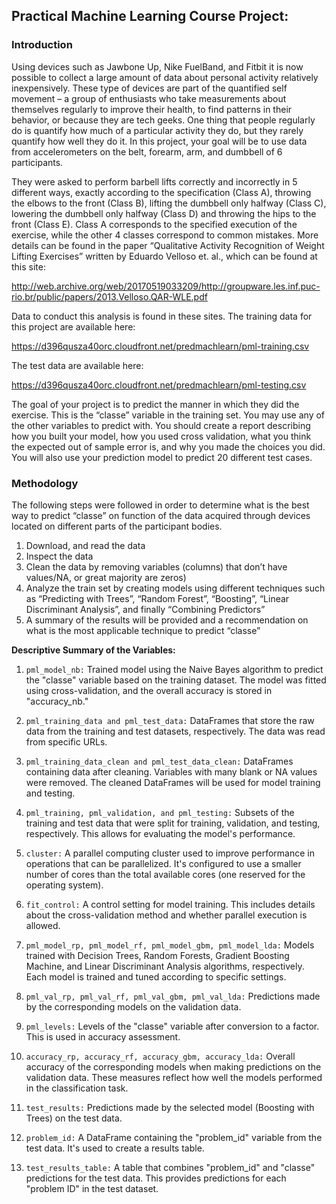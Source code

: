 ## Practical Machine Learning Course Project:

### Introduction

Using devices such as Jawbone Up, Nike FuelBand, and Fitbit it is now possible to collect a large amount of data about personal activity relatively inexpensively. These type of devices are part of the quantified self movement – a group of enthusiasts who take measurements about themselves regularly to improve their health, to find patterns in their behavior, or because they are tech geeks. One thing that people regularly do is quantify how much of a particular activity they do, but they rarely quantify how well they do it. In this project, your goal will be to use data from accelerometers on the belt, forearm, arm, and dumbbell of 6 participants.

They were asked to perform barbell lifts correctly and incorrectly in 5 different ways, exactly according to the specification (Class A), throwing the elbows to the front (Class B), lifting the dumbbell only halfway (Class C), lowering the dumbbell only halfway (Class D) and throwing the hips to the front (Class E). Class A corresponds to the specified execution of the exercise, while the other 4 classes correspond to common mistakes. More details can be found in the paper “Qualitative Activity Recognition of Weight Lifting Exercises” written by Eduardo Velloso et. al., which can be found at this site:

<http://web.archive.org/web/20170519033209/http://groupware.les.inf.puc-rio.br/public/papers/2013.Velloso.QAR-WLE.pdf>

Data to conduct this analysis is found in these sites. The training data for this project are available here:

<https://d396qusza40orc.cloudfront.net/predmachlearn/pml-training.csv>

The test data are available here:

<https://d396qusza40orc.cloudfront.net/predmachlearn/pml-testing.csv>

The goal of your project is to predict the manner in which they did the exercise. This is the “classe” variable in the training set. You may use any of the other variables to predict with. You should create a report describing how you built your model, how you used cross validation, what you think the expected out of sample error is, and why you made the choices you did. You will also use your prediction model to predict 20 different test cases.

### Methodology

The following steps were followed in order to determine what is the best way to predict “classe” on function of the data acquired through devices located on different parts of the participant bodies.

1. Download, and read the data
2. Inspect the data
3. Clean the data by removing variables (columns) that don’t have values/NA, or great majority are zeros)
4. Analyze the train set by creating models using different techniques such as “Predicting with Trees”, “Random Forest”, “Boosting”, “Linear Discriminant Analysis”, and finally “Combining Predictors”
5. A summary of the results will be provided and a recommendation on what is the most applicable technique to predict “classe”

**Descriptive Summary of the Variables:**

1.  `pml_model_nb:` Trained model using the Naive Bayes algorithm to predict the "classe" variable based on the training dataset. The model was fitted using cross-validation, and the overall accuracy is stored in "accuracy_nb."

2.  `pml_training_data and pml_test_data:` DataFrames that store the raw data from the training and test datasets, respectively. The data was read from specific URLs.

3.  `pml_training_data_clean and pml_test_data_clean:` DataFrames containing data after cleaning. Variables with many blank or NA values were removed. The cleaned DataFrames will be used for model training and testing.

4.  `pml_training, pml_validation, and pml_testing:` Subsets of the training and test data that were split for training, validation, and testing, respectively. This allows for evaluating the model's performance.

5.  `cluster:` A parallel computing cluster used to improve performance in operations that can be parallelized. It's configured to use a smaller number of cores than the total available cores (one reserved for the operating system).

6.  `fit_control:` A control setting for model training. This includes details about the cross-validation method and whether parallel execution is allowed.

7.  `pml_model_rp, pml_model_rf, pml_model_gbm, pml_model_lda:` Models trained with Decision Trees, Random Forests, Gradient Boosting Machine, and Linear Discriminant Analysis algorithms, respectively. Each model is trained and tuned according to specific settings.

8.  `pml_val_rp, pml_val_rf, pml_val_gbm, pml_val_lda:` Predictions made by the corresponding models on the validation data.

9.  `pml_levels:` Levels of the "classe" variable after conversion to a factor. This is used in accuracy assessment.

10. `accuracy_rp, accuracy_rf, accuracy_gbm, accuracy_lda:` Overall accuracy of the corresponding models when making predictions on the validation data. These measures reflect how well the models performed in the classification task.

11. `test_results:` Predictions made by the selected model (Boosting with Trees) on the test data.

12. `problem_id:` A DataFrame containing the "problem_id" variable from the test data. It's used to create a results table.

13. `test_results_table:` A table that combines "problem_id" and "classe" predictions for the test data. This provides predictions for each "problem ID" in the test dataset.
